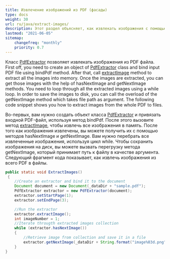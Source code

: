 ```yaml
---
title: Извлечение изображений из PDF (фасады)
type: docs
weight: 30
url: ru/java/extract-images/
description: Этот раздел объясняет, как извлекать изображения с помощью Aspose.PDF Facades, используя класс PdfExtractor.
lastmod: "2021-06-05"
sitemap:
    changefreq: "monthly"
    priority: 0.7
---
```


Класс [PdfExtractor](https://reference.aspose.com/pdf/java/com.aspose.pdf.facades/PdfExtractor) позволяет извлекать изображения из PDF файла.
 First off, you need to create an object of [PdfExtractor](https://reference.aspose.com/pdf/java/com.aspose.pdf.facades/PdfExtractor) class and bind input PDF file using bindPdf method. After that, call [extractImage](https://reference.aspose.com/pdf/java/com.aspose.pdf.facades/PdfExtractor#extractImage--) method to extract all the images into memory. Once the images are extracted, you can get those images with the help of hasNextImage and getNextImage methods. You need to loop through all the extracted images using a while loop. In order to save the images to disk, you can call the overload of the getNextImage method which takes file path as argument. The following code snippet shows you how to extract images from the whole PDF to files.

Во-первых, вам нужно создать объект класса [PdfExtractor](https://reference.aspose.com/pdf/java/com.aspose.pdf.facades/PdfExtractor) и привязать входной PDF-файл, используя метод bindPdf. После этого вызовите метод [extractImage](https://reference.aspose.com/pdf/java/com.aspose.pdf.facades/PdfExtractor#extractImage--), чтобы извлечь все изображения в память. После того как изображения извлечены, вы можете получить их с помощью методов hasNextImage и getNextImage. Вам нужно перебрать все извлеченные изображения, используя цикл while. Чтобы сохранить изображения на диск, вы можете вызвать перегрузку метода getNextImage, который принимает путь к файлу в качестве аргумента. Следующий фрагмент кода показывает, как извлечь изображения из всего PDF в файлы.

```java   
public static void ExtractImages()
 {
    //Create an extractor and bind it to the document
    Document document = new Document(_dataDir + "sample.pdf");
    PdfExtractor extractor = new PdfExtractor(document);
    extractor.setStartPage(1);
    extractor.setEndPage(3);            

    //Run the extractor
    extractor.extractImage();
    int imageNumber = 1;
    //Iterate througth extracted images collection
    while (extractor.hasNextImage())
    {
        //Retrieve image from collection and save it in a file 
        extractor.getNextImage(_dataDir + String.format("image%03d.png", imageNumber++),ImageType.getPng());
    }
}
```